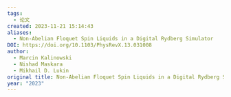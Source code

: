 ```yaml
---
tags:
  - 论文
created: 2023-11-21 15:14:43
aliases:
  - Non-Abelian Floquet Spin Liquids in a Digital Rydberg Simulator
DOI: https://doi.org/10.1103/PhysRevX.13.031008
author:
  - Marcin Kalinowski
  - Nishad Maskara
  - Mikhail D. Lukin
original title: Non-Abelian Floquet Spin Liquids in a Digital Rydberg Simulator
year: "2023"
---
```

